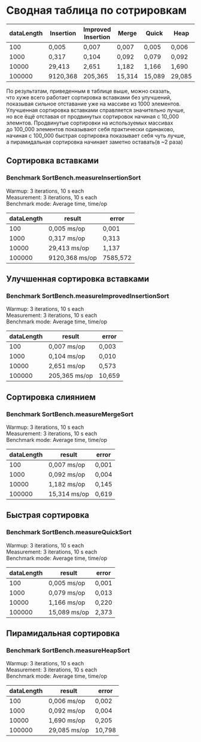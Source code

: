 # Сводная таблица по сотрировкам

| dataLength | Insertion | Improved Insertion | Merge  | Quick  | Heap   |
|------------|-----------|--------------------|--------|--------|--------|
| 100        | 0,005     | 0,007              | 0,007  | 0,005  | 0,006  |
| 1000       | 0,317     | 0,104              | 0,092  | 0,079  | 0,092  |
| 10000      | 29,413    | 2,651              | 1,182  | 1,166  | 1,690  |
| 100000     | 9120,368  | 205,365            | 15,314 | 15,089 | 29,085 |

По результатам, приведенным в таблице выше, можно сказать,\
что хуже всего работает сортировка вставками без улучшений,\
показывая сильное отставание уже на массиве из 1000 элементов.\
Улучшенная сортировка вставками справляется значительно лучше,\
но все ёщё отставая от продвинутых сортировок начиная с 10_000\
элемнтов. Продвинутые сортировки на используемых массивах\
до 100_000 элементов показывают себя практически одинаково,\
начиная с 100_000 быстрая сортировка показывает себя чуть лучше,\
а пирамидальная сортировка начинает заметно оставать(в ~2 раза) 

## Сортировка вставками

### Benchmark SortBench.measureInsertionSort

Warmup: 3 iterations, 10 s each\
Measurement: 3 iterations, 10 s each\
Benchmark mode: Average time, time/op

| dataLength | result         | error    |
|------------|----------------|----------|
| 100        | 0,005 ms/op    | 0,001    |
| 1000       | 0,317 ms/op    | 0,313    |
| 10000      | 29,413 ms/op   | 1,137    |
| 100000     | 9120,368 ms/op | 7585,572 |

## Улучшенная сортировка вставками

### Benchmark SortBench.measureImprovedInsertionSort

Warmup: 3 iterations, 10 s each\
Measurement: 3 iterations, 10 s each\
Benchmark mode: Average time, time/op

| dataLength | result        | error  |
|------------|---------------|--------|
| 100        | 0,007 ms/op   | 0,003  |
| 1000       | 0,104 ms/op   | 0,010  |
| 10000      | 2,651 ms/op   | 0,573  |
| 100000     | 205,365 ms/op | 10,659 |

## Сортировка слиянием

### Benchmark SortBench.measureMergeSort

Warmup: 3 iterations, 10 s each\
Measurement: 3 iterations, 10 s each\
Benchmark mode: Average time, time/op

| dataLength | result       | error |
|------------|--------------|-------|
| 100        | 0,007 ms/op  | 0,001 |
| 1000       | 0,092 ms/op  | 0,004 |
| 10000      | 1,182 ms/op  | 0,145 |
| 100000     | 15,314 ms/op | 0,619 |

## Быстрая сортировка

### Benchmark SortBench.measureQuickSort

Warmup: 3 iterations, 10 s each\
Measurement: 3 iterations, 10 s each\
Benchmark mode: Average time, time/op

| dataLength | result       | error |
|------------|--------------|-------|
| 100        | 0,005 ms/op  | 0,001 |
| 1000       | 0,079 ms/op  | 0,013 |
| 10000      | 1,166 ms/op  | 0,220 |
| 100000     | 15,089 ms/op | 2,373 |

## Пирамидальная сортировка

### Benchmark SortBench.measureHeapSort

Warmup: 3 iterations, 10 s each\
Measurement: 3 iterations, 10 s each\
Benchmark mode: Average time, time/op

| dataLength | result       | error  |
|------------|--------------|--------|
| 100        | 0,006 ms/op  | 0,002  |
| 1000       | 0,092 ms/op  | 0,004  |
| 10000      | 1,690 ms/op  | 0,205  |
| 100000     | 29,085 ms/op | 10,798 |
